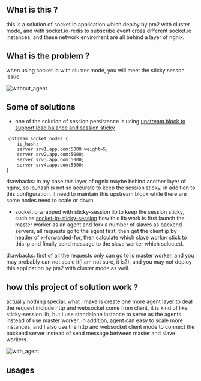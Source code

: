 ## What is this ?
this is a solution of socket.io application which deploy by pm2 with cluster mode, and with socket.io-redis to subscribe event cross different socket.io instances, 
and these network enviroment are all behind a layer of ngnix.

## What is the problem ?
when using socket.io with cluster mode, you will meet the sticky sesson issue.

![without_agent](https://github.com/hcnode/socket.io-pm2-cluster-redis-sitcky-session-nginx/raw/master/chart/flow_without_agent.png)

## Some of solutions
* one of the solution of session persistence is using [upstream block to support load balance and session sticky](https://www.nginx.com/blog/nginx-nodejs-websockets-socketio/)

```
upstream socket_nodes {
    ip_hash;
    server srv1.app.com:5000 weight=5;
    server srv2.app.com:5000;
    server srv3.app.com:5000;
    server srv4.app.com:5000;
}
```
drawbacks: in my case this layer of ngnix maybe behind another layer of nginx, so ip_hash is not so accurate to keep the session sticky, in addition to this configuration, it need to maintain this upstream block while there are some nodes need to scale or down.

* socket.io wrapped with sticky-session lib to keep the session sticky, such as [socket-io-sticky-session](https://github.com/wzrdtales/socket-io-sticky-session)
how this lib work is first launch the master worker as an agent and fork a number of slaves as backend servers, all requests go to the agent first, then get the client ip by header of x-forwarded-for, then calculate which slave worker stick to this ip and finally send message to the slave worker which selected.

drawbacks: first of all the requests only can go to is master worker, and you may probably can not scale it(I am not sure, it is?), and you may not deploy this application by pm2 with cluster mode as well.

## how this project of solution work ?
actually nothing special, what I make is create one more agent layer to deal the request include http and websocket come from client, it is kind of like sticky-session lib, but I use standalone instance to serve as the agents instead of use master worker, in addition, agent can easy to scale more instances, and I also use the http and websocket client mode to connect the backend server instead of send message between master and slave workers.

![with_agent](https://github.com/hcnode/socket.io-pm2-cluster-redis-sitcky-session-nginx/raw/master/chart/flow_with_agent.png)


## usages

